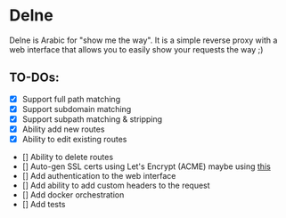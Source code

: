 # Delne

Delne is Arabic for "show me the way". It is a simple reverse proxy with a web interface that allows you to easily show your requests the way ;)

## TO-DOs:

- [x] Support full path matching
- [x] Support subdomain matching
- [x] Support subpath matching & stripping
- [x] Ability add new routes
- [x] Ability to edit existing routes
- [] Ability to delete routes
- [] Auto-gen SSL certs using Let's Encrypt (ACME) maybe using [this](https://github.com/foomo/simplecert)
- [] Add authentication to the web interface
- [] Add ability to add custom headers to the request
- [] Add docker orchestration
- [] Add tests
